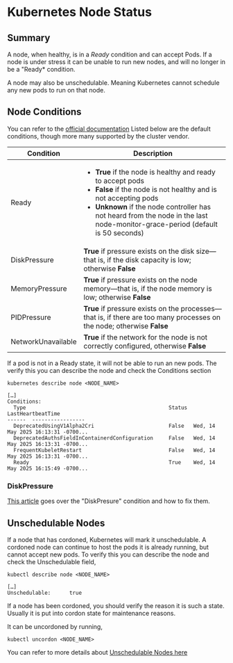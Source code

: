 # Kubernetes Node Status

## Summary

A node, when healthy, is in a *Ready* condition and can accept Pods.  If a node is under stress it can be unable to
run new nodes, and will no longer in be a "Ready* condition.

A node may also be unschedulable.  Meaning Kubernetes cannot schedule any new pods to run on that node.

## Node Conditions

You can refer to the [official documentation](https://kubernetes.io/docs/reference/node/node-status/#condition)  Listed below are 
the default conditions, though more many supported by the cluster vendor.

| Condition | Description |
--- | --- 
| Ready	              | <ul><li>**True** if the node is healthy and ready to accept pods</li><li>**False** if the node is not healthy and is not accepting pods</li><li>**Unknown** if the node controller has not heard from the node in the last node-monitor-grace-period (default is 50 seconds)</li></ul> |
| DiskPressure	      | **True** if pressure exists on the disk size—that is, if the disk capacity is low; otherwise **False** |
| MemoryPressure	    | **True** if pressure exists on the node memory—that is, if the node memory is low; otherwise **False** |
| PIDPressure	        | **True** if pressure exists on the processes—that is, if there are too many processes on the node; otherwise **False** |
| NetworkUnavailable	| **True** if the network for the node is not correctly configured, otherwise **False** |

If  a pod is not in a Ready state, it will not be able to run an new pods.  The verify this you can describe the node and check the Conditions section

```
kubernetes describe node <NODE_NAME>

[…]
Conditions:
  Type                                              Status  LastHeartbeatTime                                                               ------  -----------------
  DeprecatedUsingV1Alpha2Cri                        False   Wed, 14 May 2025 16:13:31 -0700...
  DeprecatedAuthsFieldInContainerdConfiguration     False   Wed, 14 May 2025 16:13:31 -0700...
  FrequentKubeletRestart                            False   Wed, 14 May 2025 16:13:31 -0700...
  Ready                                             True    Wed, 14 May 2025 16:15:49 -0700...
```

### DiskPressure

[This article](https://www.groundcover.com/blog/kubernetes-disk-pressure) goes over the "DiskPresure" condition and how to fix them.

## Unschedulable Nodes

If a node that has cordoned, Kubernetes will mark it unschedulable. A cordoned node can continue to host the pods it is already running, 
but cannot accept new pods. To verify this you can describe the node and check the Unschedulable field,

```
kubectl describe node <NODE_NAME>

[…]
Unschedulable:      true
```

If a node has been cordoned, you should verify the reason it is such a state.  Usually it is put into cordon state for maintenance reasons.

It can be uncordoned by running,

```
kubectl uncordon <NODE_NAME>
```




You can refer to more details about [Unschedulable Nodes here](https://www.datadoghq.com/blog/debug-kubernetes-pending-pods/#unschedulable-nodes)

